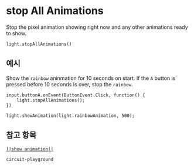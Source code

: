 # stop All Animations

Stop the pixel animation showing right now and any other animations ready to show.

```sig
light.stopAllAnimations()

```

## 예시

Show the `rainbow` aninmation for 10 seconds on start. If the `A` button is pressed before 10 seconds is over, stop the `rainbow`.

```blocks
input.buttonA.onEvent(ButtonEvent.Click, function() {
    light.stopAllAnimations();
})

light.showAnimation(light.rainbowAnimation, 500);
```

## 참고 항목

[`||show animation||`](/reference/light/show-animation)

```package
circuit-playground
```